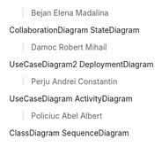 
> Bejan Elena Madalina 

CollaborationDiagram
StateDiagram

> Damoc Robert Mihail

UseCaseDiagram2
DeploymentDiagram

> Perju Andrei Constantin

UseCaseDiagram
ActivityDiagram

> Policiuc Abel Albert

ClassDiagram
SequenceDiagram